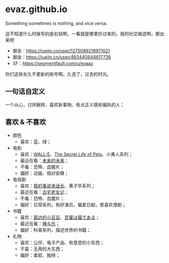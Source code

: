 # evaz.github.io

Something sometimes is nothing, and vice versa.

这不知道什么时候写的座右铭啊，一看就是哪里抄过来的。我的社交痕迹啊，都出来吧

- 掘金：https://juejin.cn/user/1275089218971021
- 掘金：https://juejin.cn/user/483440844617736
- SF：https://segmentfault.com/u/evaaz

你们这些长久不更新的账号啊。久违了，过去的时光。

## 一句话自定义

一个从心，讨厌婉转、喜欢新事物、有点正义感和偏执的人；

## 喜欢 & 不喜欢

* 颜色
  * 喜欢：蓝、绿；
* 电影
  * 喜欢：[WALL-E](https://en.wikipedia.org/wiki/WALL-E)、[The Secret Life of Pets](https://en.wikipedia.org/wiki/The_Secret_Life_of_Pets)、小黄人系列；
  * 最近在看：[未来的未来](https://zh.m.wikipedia.org/zh/%E6%9C%AA%E4%BE%86%E7%9A%84%E6%9C%AA%E4%BE%86)；
  * 不看：恐怖、血腥片；
  * 偏好：动画、相对安静；
* 电视剧
  * 喜欢：[我的事说来话长](https://zh.wikipedia.org/zh-cn/%E6%88%91%E7%9A%84%E4%BA%8B%E8%AA%AA%E4%BE%86%E8%A9%B1%E9%95%B7)、黄子华系列；
  * 最近在看：[古宅老友记](https://en.wikipedia.org/wiki/Ghosts_(2021_TV_series))；
  * 不看：恐怖、血腥片；
  * 偏好：日常系列，有好演员，偏爱日剧，曾喜欢港剧；
* 书籍
  * 喜欢：[窗边的小豆豆](https://book.douban.com/subject/1007914/)、[吾輩は猫である](https://zh.m.wikipedia.org/zh-hans/%E6%88%91%E6%98%AF%E7%8C%AB)；
  * 最近在看：[禅与乐](https://book.douban.com/subject/10456034/)；
  * 偏好：科普系列，描述世界的书籍；
* 礼物
  * 喜欢：公仔、电子产品、有意思的小东西；
  * 不喜：无用的大东西；
  * 偏好：柔软、独特；
  



